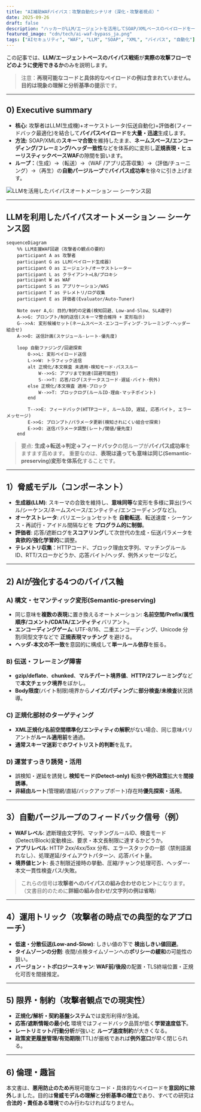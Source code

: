 ```yaml
---
title: "AI補助WAFバイパス：攻撃自動化シナリオ（深化・攻撃者視点）"
date: 2025-09-26
draft: false
description: "ハッカーがLLM/エージェントを活用してSOAP/XMLベースのペイロードを一括生成・パージし、フィードバックループでバイパスの組み合わせを最適化する過程を攻撃者の観点から構造化します。"
featured_image: "cdn/tech/ai-waf-bypass_ja.png"
tags: ["AIセキュリティ", "WAF", "LLM", "SOAP", "XML", "バイパス", "自動化"]
---
```


この記事では、**LLM/エージェントベースのバイパス戦術**が**実際の攻撃フローでどのように使用できるか**のみを説明します。
>注意：**再現可能なコードと具体的なペイロードの例は含まれていません。**目的は**現象の理解と分析基準の提示**です。

---

## 0) Executive summary

* **核心:** 攻撃者はLLM(生成機)+オーケストレータ(伝送自動化)+評価者(フィードバック最適化)を結合して**バイパスペイロード**を**大量・迅速**生成します。
* **方法:** SOAP/XMLの**スキーマ合致**を維持したまま、**ネームスペース/エンコーディング/フレーミング/ヘッダ一致性**などを体系的に変形し**正規表現・ヒューリスティックベースWAF**の隙間を狙います。
* **ループ：**（生成）→（転送）→（WAF /アプリ応答収集）→（評価/チューニング）→（再生）の**自動パージループ**で**バイパス成功率**を徐々に引き上げます。


<!--more-->

![LLMを活用したバイパスオートメーション — シーケンス図](https://blog.plura.io/cdn/tech/ai-waf-bypass_ja.png)

---

## LLMを利用したバイパスオートメーション — シーケンス図

```mermaid
sequenceDiagram
    %% LLM支援WAF回避（攻撃者の観点の要約）
    participant A as 攻撃者
    participant G as LLM(ペイロード生成器)
    participant O as エージェント/オーケストレーター
    participant L as クライアント↔LB/プロキシ
    participant W as WAF
    participant S as アプリケーション/WAS
    participant T as テレメトリ/ログ収集
    participant E as 評価者(Evaluator/Auto-Tuner)

    Note over A,G: 目的/制約の定義(検知回避、Low-and-Slow、SLA遵守)
    A->>G: プロンプト/制約送信(スキーマ整合維持 + 変形指示)
    G-->>A: 変形候補セット(ネームスペース·エンコーディング·フレーミング·ヘッダー組合せ)
    A->>O: 送信計画(スケジュール·レート·優先度)

    loop 自動ファジング/回避探索
        O->>L: 変形ペイロード送信
        L->>W: トラフィック送信
        alt 正規化/本文検査 未適用·検知モード·パススルー
            W-->>S: アプリまで到達(回避可能性)
            S-->>T: 応答/ログ(ステータスコード·遅延·バイト·例外)
        else 正規化/本文検査 適用·ブロック
            W-->>T: ブロックログ(ルールID·理由·マッチポイント)
        end

        T-->>E: フィードバック(HTTPコード, ルールID, 遅延, 応答バイト, エラーメッセージ)
        E->>G: プロンプト/パラメータ更新(検知されにくい組合せ探索)
        E->>O: 送信パラメータ調整(レート/閾値/優先度)
    end
```

> 要点: **生成→転送→判定→フィードバック**の閉ループが**バイパス成功率**をますます高めます。
> 重要なのは、**表現は違っても意味は同じ(Semantic-preserving)変形を体系化**することです。

---

## 1）脅威モデル（コンポーネント）

* **生成器(LLM)**: スキーマの合致を維持し、**意味同等**な変形を多様に算出(ラベル/シーケンス/ネームスペース/エンティティ/エンコーディングなど)。
* **オーケストレータ**: バリエーションセットを **自動転送**、転送速度・シーケンス・再試行・アイドル間隔などを **プログラム的に制御**。
* **評価者**: 応答/遮断ログを**スコアリング**して次世代の生成・伝送パラメータを**貪欲的/強化学習的**に調整。
* **テレメトリ収集**：HTTPコード、ブロック理由文字列、マッチングルールID、RTT/スローかどうか、応答バイト/ヘッダ、例外メッセージなど。

---

## 2) AIが強化する**4つのバイパス軸**

### A) 構文・セマンティック変形(Semantic-preserving)

* 同じ意味を**複数の表現**に置き換えるオートメーション: **名前空間/Prefix/属性順序/コメント/CDATA/エンティティ**バリアント。
* **エンコーディングゲーム**: UTF-8/16、二重エンコーディング、Unicode 分割/同型文字などで **正規表現マッチング** を避ける。
* **ヘッダ-本文の不一致**を意図的に構成して**単一ルール依存**を振る。

### B) 伝送・フレーミング障害

* **gzip/deflate**、**chunked**、**マルチパート境界値**、**HTTP/2フレーミング**などで**本文チェック境界**をぼかし。
* **Body限度**(バイト制限)境界から**ノイズ/パディング**に**部分検査/未検査**状況誘導。

### C) 正規化部材のターゲティング

* **XML正規化/名前空間標準化/エンティティの解釈**がない場合、同じ意味バリアントが**ルール適用前**を通過。
* **通常スキーマ迷彩**で**ホワイトリスト的判断**を乱す。

### D) 運営すっきり誘発・活用

* 誤検知・遅延を誘発し **検知モード(Detect-only)** 転換や**例外政策**拡大を**間接誘導**。
* **非経由ルート**(管理網/直結/バックアップポート)存在時**優先探索・活用**。

---

## 3）自動パージループの**フィードバック信号**（例）

* **WAFレベル**: 遮断理由文字列、マッチングルールID、検査モード(Detect/Block)変動検出、要求・本文長制限に達するかどうか。
* **アプリレベル**: HTTP 2xx/4xx/5xx 分布、エラースタックの一部（禁則語漏れなし）、処理遅延/タイムアウトパターン、応答バイト量。
* **境界値ヒント**: 長さ制限近接時の挙動、圧縮/チャンク処理可否、ヘッダー-本文一貫性検査パス/失敗。

> これらの信号は**攻撃者へのバイパスの組み合わせのヒント**になります。 （文書目的のために**詳細の組み合わせ/文字列の例は省略**）

---

## 4）運用トリック（攻撃者の時点での典型的なアプローチ）

* **低速・分散伝送(Low-and-Slow)**: しきい値の下で **検出しきい値回避**。
* **タイムゾーンの分割**: 夜間/点検タイムゾーンへの**ポリシーの緩和**の可能性の狙い。
* **バージョン・トポロジースキャン**: **WAF前/後段**の配置・TLS終端位置・正規化可否を間接推定。

---

## 5) 限界・制約（攻撃者観点での現実性）

* **正規化/解析・契約基盤システム**では変形利得が急減。
* **応答/遮断情報の最小化** 環境ではフィードバック品質が低く**学習速度低下**。
* **レートリミット/行動分析**が強いと **ループ速度制約**が大きくなる。
* **政策変更履歴管理/有効期限**(TTL)が厳格であれば**例外窓口**が早く閉じられる。

---

## 6) 倫理・趣旨

本文書は、**悪用防止のため**再現可能なコード・具体的なペイロードを**意図的に除外**しました。目的は**脅威モデルの理解**と**分析基準の確立**であり、すべての研究は**合法的・責任ある環境**でのみ行わなければなりません。
